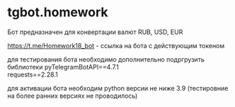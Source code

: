 # tgbot.homework

Бот предназначен для конвертации валют RUB, USD, EUR

https://t.me/Homework18_bot - ссылка на бота с действующим токеном   

для тестирования бота необходимо дополнительно подргрузить библиотеки pyTelegramBotAPI==4.7.1  
requests==2.28.1

для активации бота необходим python версии не ниже 3.9 (тестировние на более ранних версиях не проводилось)

